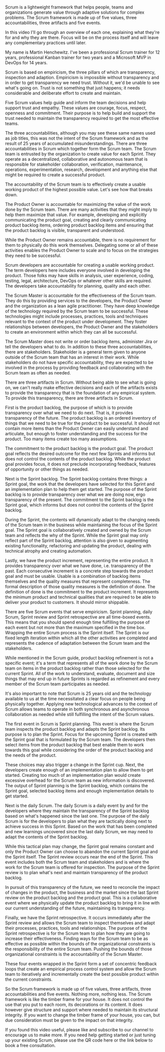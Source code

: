 Scrum is a lightweight framework that helps people, teams and organizations generate value through adaptive solutions for complex problems. The Scrum framework is made up of five values, three accountabilities, three artifacts and five events.

In this video I'll go through an overview of each one, explaining what they're for and why they are there. Focus will be on the process itself and will leave any complementary practices until later.

My name is Martin Henchewitz. I've been a professional Scrum trainer for 12 years, professional Kanban trainer for two years and a Microsoft MVP in DevOps for 14 years.

Scrum is based on empiricism, the three pillars of which are transparency, inspection and adaption. Empiricism is impossible without transparency and in order to get transparency we need trust. Without it, we'd be unable to see what's going on. Trust is not something that just happens; it needs considerable and deliberate effort to create and maintain.

Five Scrum values help guide and inform the team decisions and help support trust and empathy. These values are courage, focus, respect, openness and commitment. Their purpose is to help build and support the trust needed to maintain the transparency required to get the most effective teams.

The three accountabilities, although you may see these same names used as job titles, this was not the intent of the Scrum framework and as the result of 25 years of accumulated misunderstandings. There are three accountabilities in Scrum which together form the Scrum team. The Scrum team is entrusted by the organization to create value for each Sprint. They operate as a decentralized, collaborative and autonomous team that is responsible for stakeholder collaboration, verification, maintenance, operations, experimentation, research, development and anything else that might be required to create a successful product.

The accountability of the Scrum team is to effectively create a usable working product of the highest possible value. Let's see how that breaks down.

The Product Owner is accountable for maximizing the value of the work done by the Scrum team. There are many activities that they might imply to help them maximize that value. For example, developing and explicitly communicating the product goal, creating and clearly communicating product backlog items, ordering product backlog items and ensuring that the product backlog is visible, transparent and understood.

While the Product Owner remains accountable, there is no requirement for them to physically do this work themselves. Delegating some or all of these activities enables the Product Owner to scale and to focus on the strategies they need to be successful.

Scrum developers are accountable for creating a usable working product. The term developers here includes everyone involved in developing the product. Those folks may have skills in analysis, user experience, coding, testing, legal, architecture, DevOps or whatever other skills are required. The developers take accountability for planning, quality and each other.

The Scrum Master is accountable for the effectiveness of the Scrum team. They do this by providing services to the developers, the Product Owner and the organization as a lean agile practitioner. They have deep knowledge of the technology required by the Scrum team to be successful. These technologies might include processes, practices, tools and techniques relevant to the context of the product under development. They foster relationships between developers, the Product Owner and the stakeholders to create an environment within which they can all be successful.

The Scrum Master does not write or order backlog items, administer Jira or tell the developers what to do. In addition to these three accountabilities, there are stakeholders. Stakeholder is a general term given to anyone outside of the Scrum team that has an interest in their work. While stakeholders do not have specific accountability, they are expected to be involved in the process by providing feedback and collaborating with the Scrum team as often as needed.

There are three artifacts in Scrum. Without being able to see what is going on, we can't really make effective decisions and each of the artifacts exists to provide the transparency that is the foundation of any empirical system. To provide this transparency, there are three artifacts in Scrum.

First is the product backlog, the purpose of which is to provide transparency over what we need to do next. That is, it provides transparency of the future. The product backlog is an ordered inventory of things that we need to be true for the product to be successful. It should not contain more items than the Product Owner can easily understand and articulate, but enough to foster understanding and the success for the product. Too many items create too many assumptions.

The commitment to the product backlog is the product goal. The product goal reflects the desired outcome for the next few Sprints and informs but does not control the contents of the product backlog. While the product goal provides focus, it does not preclude incorporating feedback, features of opportunity or other things as needed.

Next is the Sprint backlog. The Sprint backlog contains three things: a Sprint goal, the work that the developers have selected for this Sprint and an implementation plan to help them get started. The purpose of the Sprint backlog is to provide transparency over what we are doing now, ergo transparency of the present. The commitment to the Sprint backlog is the Sprint goal, which informs but does not control the contents of the Sprint backlog.

During the Sprint, the contents will dynamically adapt to the changing needs of the Scrum team in the business while maintaining the focus of the Sprint goal. The Sprint goal is collaboratively created and owned by the Scrum team and reflects the why of the Sprint. While the Sprint goal may only reflect part of the Sprint backlog, attention is also given to augmenting existing functionality, refactoring and updating the product, dealing with technical atrophy and creating automation.

Lastly, we have the product increment, representing the entire product. It provides transparency over what we have done, i.e. transparency of the past. Each consecutive increment is a concrete step towards the product goal and must be usable. Usable is a combination of backlog items themselves and the quality measures that represent completeness. The formal description of those quality measures is the definition of done. The definition of done is the commitment to the product increment. It represents the minimum product and technical qualities that are required to be able to deliver your product to customers. It should mirror shippable.

There are five Scrum events that serve empiricism. Sprint planning, daily Scrum, Sprint review and Sprint retrospective are all time-boxed events. This means that you should spend enough time fulfilling the purpose of each event but not more than the maximum specified in the time box. Wrapping the entire Scrum process is the Sprint itself. The Sprint is our fixed length iteration within which all the other activities are completed and represents the cadence of adaptation between the Scrum team and the stakeholders.

While mentioned in the Scrum guide, product backlog refinement is not a specific event; it's a term that represents all of the work done by the Scrum team on items in the product backlog rather than those selected for the current Sprint. All of the work to understand, evaluate, document and size things that may end up in future Sprints is regarded as refinement and every member of the Scrum team participates as needed.

It's also important to note that Scrum is 25 years old and the technology available to us at the time necessitated a clear focus on people being physically together. Applying new technological advances to the context of Scrum allows teams to operate in both synchronous and asynchronous collaboration as needed while still fulfilling the intent of the Scrum values.

The first event in Scrum is Sprint planning. This event is where the Scrum team inspects the product backlog and adapts the Sprint backlog. Its purpose is to plan the Sprint. Focus for the upcoming Sprint is created with the Sprint goal that is formulated by the Scrum team. The developers then select items from the product backlog that best enable them to work towards this goal while considering the order of the product backlog and the needs of the product.

These choices may also trigger a change in the Sprint cup. Next, the developers create enough of an implementation plan to allow them to get started. Creating too much of an implementation plan would create excessive overhead for the Scrum team as new information is discovered. The output of Sprint planning is the Sprint backlog, which contains the Sprint goal, selected backlog items and enough implementation details to get started.

Next is the daily Scrum. The daily Scrum is a daily event by and for the developers where they maintain the transparency of the Sprint backlog based on what's happened since the last one. The purpose of the daily Scrum is for the developers to plan what they are tactically doing next to achieve success in this Sprint. Based on the work that has been completed and new learnings uncovered since the last daily Scrum, we may need to adapt the contents of the Sprint backlog.

While this tactical plan may change, the Sprint goal remains constant and only the Product Owner can choose to abandon the current Sprint goal and the Sprint itself. The Sprint review occurs near the end of the Sprint. This event includes both the Scrum team and stakeholders and is where the work for the Scrum team is offered for inspection. The purpose of the Sprint review is to plan what's next and maintain transparency of the product backlog.

In pursuit of this transparency of the future, we need to reconcile the impact of changes in the product, the business and the market since the last Sprint review on the product backlog and the product goal. This is a collaborative event where we physically update the product backlog to bring it in line with our current understanding of the future, maintaining its transparency.

Finally, we have the Sprint retrospective. It occurs immediately after the Sprint review and allows the Scrum team to inspect themselves and adapt their processes, practices, tools and relationships. The purpose of the Sprint retrospective is for the Scrum team to plan how they are going to increase their effectiveness. Finding ways for the Scrum team to be as effective as possible within the bounds of the organizational constraints is the responsibility of the entire Scrum team. Pushing the bounds of those organizational constraints is the accountability of the Scrum Master.

These four events wrapped in the Sprint form a set of concentric feedback loops that create an empirical process control system and allow the Scrum team to iteratively and incrementally create the best possible product within the current constraints.

So the Scrum framework is made up of five values, three artifacts, three accountabilities and five events. Nothing more, nothing less. The Scrum framework is like the timber frame for your house. It does not control the use that you put to each room, its decorations or its content. It does however give structure and support where needed to maintain its structural integrity. If you want to change the timber frame of your house, you can, but due consideration must be given to the impact on that integrity.

If you found this video useful, please like and subscribe to our channel to encourage us to make more. If you need help getting started or just tuning up your existing Scrum, please use the QR code here or the link below to book a free consultation.